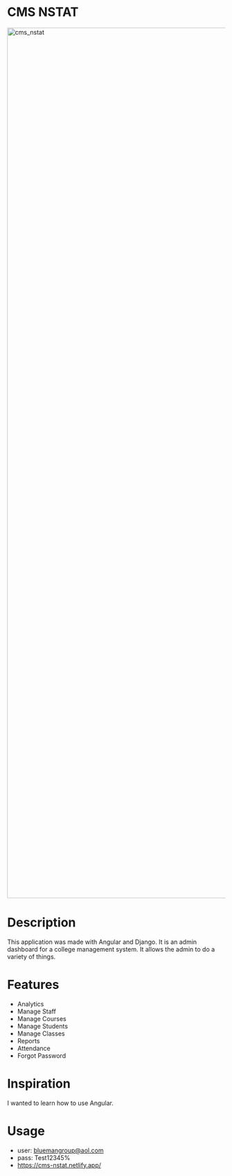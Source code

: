 # CMS NSTAT
<img width="2004" alt="cms_nstat" src="https://user-images.githubusercontent.com/29121238/216863772-0f6b90a8-a6d9-452d-9960-a4186be48eff.png">

# Description
This application was made with Angular and Django. It is an admin dashboard for a college management system. It allows the admin to do a variety of things.

# Features
- Analytics
- Manage Staff
- Manage Courses
- Manage Students
- Manage Classes
- Reports
- Attendance
- Forgot Password

# Inspiration
I wanted to learn how to use Angular.

# Usage
- user: bluemangroup@aol.com
- pass: Test12345%
- https://cms-nstat.netlify.app/
